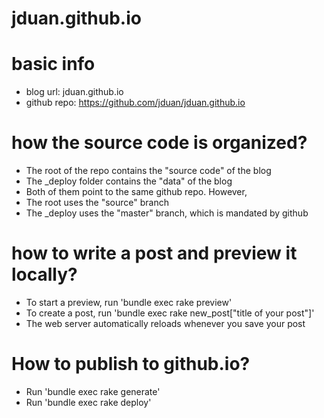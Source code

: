 jduan.github.io
===============

# basic info
* blog url: jduan.github.io
* github repo: https://github.com/jduan/jduan.github.io

# how the source code is organized?
* The root of the repo contains the "source code" of the blog
* The \_deploy folder contains the "data" of the blog
* Both of them point to the same github repo. However,
* The root uses the "source" branch
* The \_deploy uses the "master" branch, which is mandated by github

# how to write a post and preview it locally?
* To start a preview, run 'bundle exec rake preview'
* To create a post, run 'bundle exec rake new_post["title of your post"]'
* The web server automatically reloads whenever you save your post

# How to publish to github.io?
* Run 'bundle exec rake generate'
* Run 'bundle exec rake deploy'
